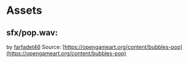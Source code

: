 # Assets

## sfx/pop.wav:

by [farfadet46](https://opengameart.org/users/farfadet46)
Source: [https://opengameart.org/content/bubbles-pop](https://opengameart.org/content/bubbles-pop)
